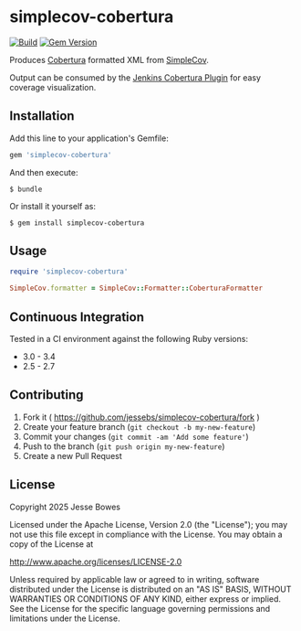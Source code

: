 # simplecov-cobertura 
[![Build](https://github.com/dashingrocket/simplecov-cobertura/actions/workflows/build.yml/badge.svg)](https://github.com/dashingrocket/simplecov-cobertura/actions/workflows/build.yml)   [![Gem Version](https://badge.fury.io/rb/simplecov-cobertura.svg)](http://badge.fury.io/rb/simplecov-cobertura)


Produces [Cobertura](http://cobertura.sourceforge.net/) formatted XML from [SimpleCov](https://github.com/colszowka/simplecov).

Output can be consumed by the [Jenkins Cobertura Plugin](https://wiki.jenkins-ci.org/display/JENKINS/Cobertura+Plugin) for easy 
coverage visualization.

## Installation

Add this line to your application's Gemfile:

```ruby
gem 'simplecov-cobertura'
```

And then execute:

    $ bundle

Or install it yourself as:

    $ gem install simplecov-cobertura

## Usage

```ruby
require 'simplecov-cobertura'

SimpleCov.formatter = SimpleCov::Formatter::CoberturaFormatter
```

## Continuous Integration
Tested in a CI environment against the following Ruby versions:
* 3.0 - 3.4
* 2.5 - 2.7

## Contributing

1. Fork it ( https://github.com/jessebs/simplecov-cobertura/fork )
2. Create your feature branch (`git checkout -b my-new-feature`)
3. Commit your changes (`git commit -am 'Add some feature'`)
4. Push to the branch (`git push origin my-new-feature`)
5. Create a new Pull Request

## License
Copyright 2025 Jesse Bowes

Licensed under the Apache License, Version 2.0 (the "License");
you may not use this file except in compliance with the License.
You may obtain a copy of the License at

http://www.apache.org/licenses/LICENSE-2.0

Unless required by applicable law or agreed to in writing, software
distributed under the License is distributed on an "AS IS" BASIS,
WITHOUT WARRANTIES OR CONDITIONS OF ANY KIND, either express or implied.
See the License for the specific language governing permissions and
limitations under the License.
